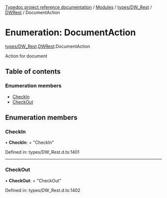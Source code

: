 [Typedoc project reference documentation](../README.md) / [Modules](../modules.md) / [types/DW_Rest](../modules/types_dw_rest.md) / [DWRest](../modules/types_dw_rest.dwrest.md) / DocumentAction

# Enumeration: DocumentAction

[types/DW_Rest](../modules/types_dw_rest.md).[DWRest](../modules/types_dw_rest.dwrest.md).DocumentAction

Action for document

## Table of contents

### Enumeration members

- [CheckIn](types_dw_rest.dwrest.documentaction.md#checkin)
- [CheckOut](types_dw_rest.dwrest.documentaction.md#checkout)

## Enumeration members

### CheckIn

• **CheckIn**: = "CheckIn"

Defined in: types/DW_Rest.d.ts:1401

___

### CheckOut

• **CheckOut**: = "CheckOut"

Defined in: types/DW_Rest.d.ts:1402
